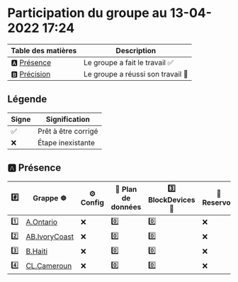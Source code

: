 # Participation du groupe au 13-04-2022 17:24

| Table des matières            | Description                                             |
|-------------------------------|---------------------------------------------------------|
| :a: [Présence](#a-présence)   | Le groupe a fait le travail        :white_check_mark:   |
| :b: [Précision](#b-précision) | Le groupe a réussi son travail     :tada:               |

## Légende

| Signe              | Signification                 |
|--------------------|-------------------------------|
| :white_check_mark: | Prêt à être corrigé           |
| :x:                | Étape inexistante             |

## :a: Présence

|:hash:| Grappe :wheel_of_dharma: | :gear: Config | :abacus: Plan de données | :three: BlockDevices :roll_of_paper: | :potable_water: Reservoir | :floppy_disk: Stockage | :rocket: Service |
|-|-|-|-|-|-|-|-|
| :one: | [A.Ontario](../A.Ontario) | :x: | :zero: | :zero: | :x: | :x: | :x: |
| :two: | [AB.IvoryCoast](../AB.IvoryCoast) | :x: | :zero: | :zero: | :x: | :x: | :x: |
| :three: | [B.Haiti](../B.Haiti) | :x: | :zero: | :zero: | :x: | :x: | :x: |
| :four: | [CL.Cameroun](../CL.Cameroun) | :x: | :zero: | :zero: | :x: | :x: | :x: |
